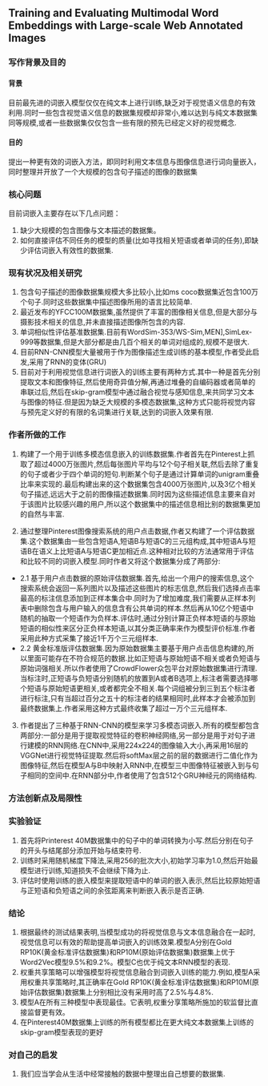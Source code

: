<!-- <script type="text/javascript" src="http://cdn.mathjax.org/mathjax/latest/MathJax.js?config=default"></script> -->

## Training and Evaluating Multimodal Word Embeddings with Large-scale Web Annotated Images

### 写作背景及目的
#### 背景
目前最先进的词嵌入模型仅仅在纯文本上进行训练,缺乏对于视觉语义信息的有效利用.同时一些包含视觉语义信息的数据集规模却非常小,难以达到与纯文本数据集同等规模,或者一些数据集仅仅包含一些有限的预先已经定义好的视觉概念.

#### 目的
提出一种更有效的词嵌入方法，即同时利用文本信息与图像信息进行词向量嵌入，同时整理并开放了一个大规模的包含句子描述的图像的数据集

### 核心问题
目前词嵌入主要存在以下几点问题：
1. 缺少大规模的包含图像与文本描述的数据集。
2. 如何直接评估不同任务的模型的质量(比如寻找相关短语或者单词的任务),即缺少评估词嵌入有效性的数据集.

### 现有状况及相关研究
1. 包含句子描述的图像数据集规模大多比较小,比如ms coco数据集近包含100万个句子.同时这些数据集中描述图像所用的语言比较简单.
2. 最近发布的YFCC100M数据集,虽然提供了丰富的图像相关信息,但是大部分与摄影技术相关的信息,并未直接描述图像所包含的内容.
3. 单词相似性评估基准数据集.目前有WordSim-353/WS-Sim,MEN],SimLex-999等数据集,但是大部分都是由几百个相关的单词对组成的,规模不是很大.
4. 目前RNN-CNN模型大量被用于作为图像描述生成训练的基本模型,作者受此启发,采用了RNN的变体(GRU)
5. 目前对于利用视觉信息进行词嵌入的训练主要有两种方式.其中一种是首先分别提取文本和图像特征,然后使用奇异值分解,再通过堆叠的自编码器或者简单的串联过后,然后在skip-gram模型中通过融合视觉与感知信息,来共同学习文本与图像的特征.但是因为缺乏大规模的多模态数据集,这种方式只能将视觉内容与预先定义好的有限的名词集进行关联,达到的词嵌入效果有限.

### 作者所做的工作
1. 构建了一个用于训练多模态信息嵌入的训练数据集.作者首先在Pinterest上抓取了超过4000万张图片,然后每张图片平均与12个句子相关联,然后去除了重复的句子或者少于四个单词的短句.判断某个句子是通过计算单词的unigram重叠比率来实现的.最后构建出来的这个数据集包含4000万张图片,以及3亿个相关句子描述,远远大于之前的图像描述数据集.同时因为这些描述信息主要来自对于该图片比较感兴趣的用户,所以这个数据集中的描述信息相比别的数据集更加的自然与丰富.

2. 通过整理Pinterest图像搜索系统的用户点击数据,作者又构建了一个评估数据集.这个数据集由一些包含短语A,短语B与短语C的三元组构成,其中短语A与短语B在语义上比短语A与短语C更加相近点.这种相对比较的方法通常用于评估和比较不同的词嵌入模型.同时作者又将这个数据集分成了两部分:
*    2.1 基于用户点击数据的原始评估数据集.首先,给出一个用户的搜索信息,这个搜索系统会返回一系列图片以及描述这些图片的标志信息,然后我们选择点击率最高的标注信息添加到正样本集合中.同时为了增加难度,我们需要从正样本列表中删除包含与用户输入的信息含有公共单词的样本.然后再从10亿个短语中随机的抽取一个短语作为负样本.评估时,通过分别计算正负样本短语的与原始短语的相似性来区分正负样本短语,以其分类正确率来作为模型评价标准.作者采用此种方式采集了接近1千万个三元组样本.
*    2.2 黄金标准版评估数据集.因为原始数据集主要基于用户点击信息构建的,所以里面可能存在不符合规范的数据.比如正短语与原始短语不相关或者负短语与原始词强相关.所以作者使用了CrowdFlower众包平台对原始数据集进行清理.当标注时,正短语与负短语分别随机的放置到A或者B选项上,标注者需要选择哪个短语与原始短语更相关,或者都完全不相关.每个词组被分到三到五个标注者进行标注,只有当超过百分之五十的标注者的结果相同时,此样本才会被添加到最终数据集上.作者采用这种方式最终收集了超过一万个三元组样本.

3. 作者提出了三种基于RNN-CNN的模型来学习多模态词嵌入.所有的模型都包含两部分:一部分是用于提取视觉特征的卷积神经网络,另一部分是用于对句子进行建模的RNN网络.在CNN中,采用224x224的图像输入大小,再采用16层的VGGNet进行视觉特征提取.然后将softMax层之前的层的数据进行二值化作为图像特征,然后在模型A与B中映射入RNN中,在模型三中图像特征被嵌入到与句子相同的空间中.在RNN部分中,作者使用了包含512个GRU神经元的网络结构.

### 方法创新点及局限性

### 实验验证
1. 首先将Printerest 40M数据集中的句子中的单词转换为小写.然后分别在句子的开头与结尾部分添加开始与结束符号.
2. 训练时采用随机梯度下降法,采用256的批次大小,初始学习率为1.0,然后开始最模型进行训练,知道损失不会继续下降为止.
3. 评估时使用训练的嵌入模型来提取短语中的单词的嵌入表示,然后比较原始短语与正短语和负短语之间的余弦距离来判断嵌入表示是否正确.

### 结论
1. 根据最终的测试结果表明,当模型成功的将视觉信息与文本信息融合在一起时,视觉信息可以有效的帮助提高单词嵌入的训练效果.模型A分别在Gold RP10K(黄金标准评估数据集)和RP10M(原始评估数据集)数据集上优于Word2Vec模型9.5%和9.2%。模型C也优于纯文本RNN模型的表现.
2. 权重共享策略可以增强模型将视觉信息融合到词嵌入训练的能力.例如,模型A采用权重共享策略时,其正确率在Gold RP10K(黄金标准评估数据集)和RP10M(原始评估数据集)数据集上分别相比没有采用时高了2.5%与4.8%.
3. 模型A在所有三种模型中表现最佳。它表明,权重分享策略所施加的软监督比直接监督更有效。
4. 在Pinterest40M数据集上训练的所有模型都比在更大纯文本数据集上训练的skip-gram模型表现的更好

### 对自己的启发
1. 我们应当学会从生活中经常接触的数据中整理出自己想要的数据集.